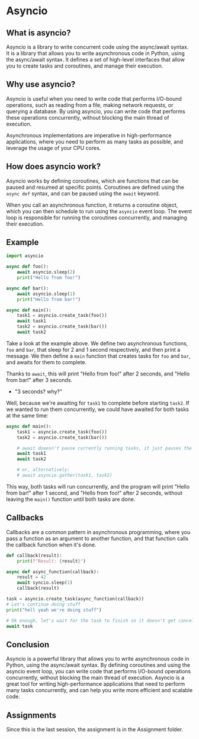 # Asyncio

## What is asyncio?

Asyncio is a library to write concurrent code using the async/await syntax. It is a library that allows you to write asynchronous code in Python, using the async/await syntax. It defines a set of high-level interfaces that allow you to create tasks and coroutines, and manage their execution.

## Why use asyncio?

Asyncio is useful when you need to write code that performs I/O-bound operations, such as reading from a file, making network requests, or querying a database. By using asyncio, you can write code that performs these operations concurrently, without blocking the main thread of execution.

Asynchronous implementations are imperative in high-performance applications, where you need to perform as many tasks as possible, and leverage the usage of your CPU cores.

## How does asyncio work?

Asyncio works by defining coroutines, which are functions that can be paused and resumed at specific points. Coroutines are defined using the `async def` syntax, and can be paused using the `await` keyword.

When you call an asynchronous function, it returns a coroutine object, which you can then schedule to run using the `asyncio` event loop. The event loop is responsible for running the coroutines concurrently, and managing their execution.

## Example

```python
import asyncio

async def foo():
    await asyncio.sleep(2)
    print("Hello from foo!")

async def bar():
    await asyncio.sleep(1)
    print("Hello from bar!")

async def main():
    task1 = asyncio.create_task(foo())
    await task1
    task2 = asyncio.create_task(bar())
    await task2
```

Take a look at the example above. We define two asynchronous functions, `foo` and `bar`, that sleep for 2 and 1 second respectively, and then print a message. We then define a `main` function that creates tasks for `foo` and `bar`, and awaits for them to complete.

Thanks to `await`, this will print "Hello from foo!" after 2 seconds, and "Hello from bar!" after 3 seconds.

- "3 seconds? why?"

Well, because we're awaiting for `task1` to complete before starting `task2`. If we wanted to run them concurrently, we could have awaited for both tasks at the same time:

```python
async def main():
    task1 = asyncio.create_task(foo())
    task2 = asyncio.create_task(bar())

    # await doeesn't pause currently running tasks, it just pauses the current task (or thread)
    await task1
    await task2

    # or, alternatively:
    # await asyncio.gather(task1, task2)
```

This way, both tasks will run concurrently, and the program will print "Hello from bar!" after 1 second, and "Hello from foo!" after 2 seconds, without leaving the `main()` function until both tasks are done.

## Callbacks

Callbacks are a common pattern in asynchronous programming, where you pass a function as an argument to another function, and that function calls the callback function when it's done.

```python
def callback(result):
    print(f"Result: {result}")

async def async_function(callback):
    result = 42
    await syncio.sleep(1)
    callback(result)

task = asyncio.create_task(async_function(callback))
# Let's continue doing stuff
print("hell yeah we're doing stuff")

# Ok enough, let's wait for the task to finish so it doesn't get cancelled
await task
```

## Conclusion

Asyncio is a powerful library that allows you to write asynchronous code in Python, using the async/await syntax. By defining coroutines and using the asyncio event loop, you can write code that performs I/O-bound operations concurrently, without blocking the main thread of execution. Asyncio is a great tool for writing high-performance applications that need to perform many tasks concurrently, and can help you write more efficient and scalable code.

## Assignments

Since this is the last session, the assignment is in the Assignment folder.
